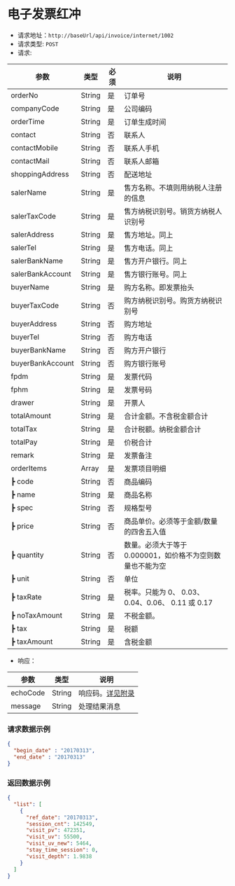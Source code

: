 # 电子发票红冲

- 请求地址：` http://baseUrl/api/invoice/internet/1002 `
- 请求类型:  `POST`
- 请求:

| 参数             | 类型   | 必须 | 说明                                                      |
| ---------------- | ------ | ---- | --------------------------------------------------------- |
| orderNo          | String | 是   | 订单号                                                    |
| companyCode      | String | 是   | 公司编码                                                  |
| orderTime        | String | 是   | 订单生成时间                                              |
| contact          | String | 否   | 联系人                                                    |
| contactMobile    | String | 否   | 联系人手机                                                |
| contactMail      | String | 否   | 联系人邮箱                                                |
| shoppingAddress  | String | 否   | 配送地址                                                  |
| salerName        | String | 是   | 售方名称。不填则用纳税人注册的信息                        |
| salerTaxCode     | String | 是   | 售方纳税识别号。销货方纳税人识别号                        |
| salerAddress     | String | 是   | 售方地址。同上                                            |
| salerTel         | String | 是   | 售方电话。同上                                            |
| salerBankName    | String | 是   | 售方开户银行。同上                                        |
| salerBankAccount | String | 是   | 售方银行账号。同上                                        |
| buyerName        | String | 是   | 购方名称。即发票抬头                                      |
| buyerTaxCode     | String | 否   | 购方纳税识别号。购货方纳税识别号                          |
| buyerAddress     | String | 否   | 购方地址                                                  |
| buyerTel         | String | 否   | 购方电话                                                  |
| buyerBankName    | String | 否   | 购方开户银行                                              |
| buyerBankAccount | String | 否   | 购方银行账号                                              |
| fpdm             | String | 是   | 发票代码                                                  |
| fphm             | String | 是   | 发票号码                                                  |
| drawer           | String | 是   | 开票人                                                    |
| totalAmount      | String | 是   | 合计金额。不含税金额合计                                  |
| totalTax         | String | 是   | 合计税额。纳税金额合计                                    |
| totalPay         | String | 是   | 价税合计                                                  |
| remark           | String | 是   | 发票备注                                                  |
| orderItems       | Array  | 是   | 发票项目明细                                              |
| ┣ code           | String | 否   | 商品编码                                                  |
| ┣ name           | String | 是   | 商品名称                                                  |
| ┣ spec           | String | 否   | 规格型号                                                  |
| ┣ price          | String | 否   | 商品单价。必须等于金额/数量的四舍五入值                   |
| ┣ quantity       | String | 否   | 数量。必须大于等于 0.000001，如价格不为空则数量也不能为空 |
| ┣ unit           | String | 否   | 单位                                                      |
| ┣ taxRate        | String | 是   | 税率。只能为 0、 0.03、 0.04、0.06、 0.11 或 0.17         |
| ┣ noTaxAmount    | String | 是   | 不税金额。                                                |
| ┣ tax            | String | 是   | 税额                                                      |
| ┣ taxAmount      | String | 是   | 含税金额                                                  |

- 响应：

| 参数     | 类型   | 说明                      |
| -------- | ------ | ------------------------- |
| echoCode | String | 响应码。[详见附录](./appendix.md)      |
| message  | String | 处理结果消息           

### 请求数据示例

```json
{
  "begin_date" : "20170313",
  "end_date" : "20170313"
}
```

### 返回数据示例

```json
{
  "list": [
    {
      "ref_date": "20170313",
      "session_cnt": 142549,
      "visit_pv": 472351,
      "visit_uv": 55500,
      "visit_uv_new": 5464,
      "stay_time_session": 0,
      "visit_depth": 1.9838
    }
  ]
}
```